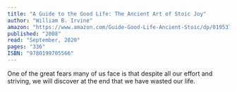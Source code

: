 ```yaml
---
title: "A Guide to the Good Life: The Ancient Art of Stoic Joy"
author: "William B. Irvine"
amazon: "https://www.amazon.com/Guide-Good-Life-Ancient-Stoic/dp/0195374614"
published: "2008"
read: "September, 2020"
pages: "336"
ISBN: "9780199705566"
---
```

One of the great fears many of us face is that despite all our effort and striving, we will discover at the end that we have wasted our life.
